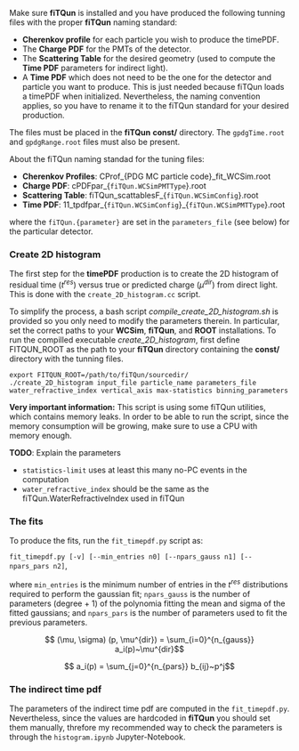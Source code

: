 

Make sure **fiTQun** is installed and you have produced the following tunning files with the proper **fiTQun** naming standard:
- **Cherenkov profile** for each particle you wish to produce the timePDF.
- The **Charge PDF** for the PMTs of the detector.
- The **Scattering Table** for the desired geometry (used to compute the **Time PDF** parameters for indirect light).
- A **Time PDF** which does not need to be the one for the detector and particle you want to produce. This is just needed because fiTQun loads a timePDF when initialized. Nevertheless, the naming convention applies, so you have to rename it to the fiTQun standard for your desired production.

The files must be placed in the **fiTQun** **const/** directory. The `gpdgTime.root` and `gpdgRange.root` files must also be present.

About the fiTQun naming standad for the tuning files:
- **Cherenkov Profiles**: CProf_{PDG MC particle code}_fit_WCSim.root
- **Charge PDF**: cPDFpar_{`fiTQun.WCSimPMTType`}.root
- **Scattering Table**: fiTQun_scattablesF_{`fiTQun.WCSimConfig`}.root
- **Time PDF**: 11_tpdfpar_{`fiTQun.WCSimConfig`}_{`fiTQun.WCSimPMTType`}.root

where the `fiTQun.{parameter}` are set in the `parameters_file` (see below) for the particular detector.


### Create 2D histogram
The first step for the **timePDF** production is to create the 2D histogram of residual time ($t^{res}$) versus true or predicted charge ($\mu^{dir}$) from direct light. This is done with the `create_2D_histogram.cc` script.

To simplify the process, a bash script *compile_create_2D_histogram.sh* is provided so you only need to modify the parameters therein. In particular, set the correct paths to your **WCSim**, **fiTQun**, and **ROOT** installations. To run the compilled executable *create_2D_histogram*, first define FITQUN_ROOT as the path to your **fiTQun** directory containing the **const/** directory with the tunning files.

    export FITQUN_ROOT=/path/to/fiTQun/sourcedir/
    ./create_2D_histogram input_file particle_name parameters_file water_refractive_index vertical_axis max-statistics binning_parameters


**Very important information:** This script is using some fiTQun utilities, which contains memory leaks. In order to be able to run the script, since the memory consumption will be growing, make sure to use a CPU with memory enough.

**TODO**: Explain the parameters
 - `statistics-limit` uses at least this many no-PC events in the computation
 - `water_refractive_index` should be the same as the fiTQun.WaterRefractiveIndex used in fiTQun

### The fits

To produce the fits, run the `fit_timepdf.py` script as:

`fit_timepdf.py [-v] [--min_entries n0] [--npars_gauss n1] [--npars_pars n2]`,

where `min_entries` is the minimum number of entries in the $t^{res}$ distributions required to perform the gaussian fit; `npars_gauss` is the number of parameters (degree + 1) of the polynomia fitting the mean and sigma of the fitted gaussians; and `npars_pars` is the number of parameters used to fit the previous parameters.

$$ (\mu, \sigma) (p, \mu^{dir}) = \sum_{i=0}^{n_{gauss}} a_i(p)~\mu^{dir}$$

$$ a_i(p) = \sum_{j=0}^{n_{pars}} b_{ij}~p^j$$


### The indirect time pdf
The parameters of the indirect time pdf are computed in the `fit_timepdf.py`. Nevertheless, since the values are hardcoded in **fiTQun** you should set them manually, threfore my recommended way to check the parameters is through the `histogram.ipynb` Jupyter-Notebook.
